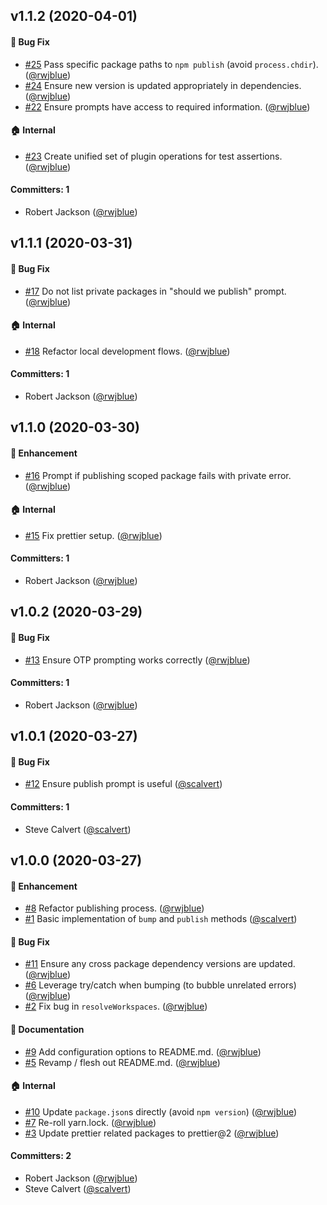 ## v1.1.2 (2020-04-01)

#### :bug: Bug Fix
* [#25](https://github.com/rwjblue/release-it-yarn-workspaces/pull/25) Pass specific package paths to `npm publish` (avoid `process.chdir`). ([@rwjblue](https://github.com/rwjblue))
* [#24](https://github.com/rwjblue/release-it-yarn-workspaces/pull/24) Ensure new version is updated appropriately in dependencies. ([@rwjblue](https://github.com/rwjblue))
* [#22](https://github.com/rwjblue/release-it-yarn-workspaces/pull/22) Ensure prompts have access to required information. ([@rwjblue](https://github.com/rwjblue))

#### :house: Internal
* [#23](https://github.com/rwjblue/release-it-yarn-workspaces/pull/23) Create unified set of plugin operations for test assertions. ([@rwjblue](https://github.com/rwjblue))

#### Committers: 1
- Robert Jackson ([@rwjblue](https://github.com/rwjblue))


## v1.1.1 (2020-03-31)

#### :bug: Bug Fix
* [#17](https://github.com/rwjblue/release-it-yarn-workspaces/pull/17) Do not list private packages in "should we publish" prompt. ([@rwjblue](https://github.com/rwjblue))

#### :house: Internal
* [#18](https://github.com/rwjblue/release-it-yarn-workspaces/pull/18) Refactor local development flows. ([@rwjblue](https://github.com/rwjblue))

#### Committers: 1
- Robert Jackson ([@rwjblue](https://github.com/rwjblue))


## v1.1.0 (2020-03-30)

#### :rocket: Enhancement
* [#16](https://github.com/rwjblue/release-it-yarn-workspaces/pull/16) Prompt if publishing scoped package fails with private error. ([@rwjblue](https://github.com/rwjblue))

#### :house: Internal
* [#15](https://github.com/rwjblue/release-it-yarn-workspaces/pull/15) Fix prettier setup. ([@rwjblue](https://github.com/rwjblue))

#### Committers: 1
- Robert Jackson ([@rwjblue](https://github.com/rwjblue))


## v1.0.2 (2020-03-29)

#### :bug: Bug Fix
* [#13](https://github.com/rwjblue/release-it-yarn-workspaces/pull/13) Ensure OTP prompting works correctly ([@rwjblue](https://github.com/rwjblue))

#### Committers: 1
- Robert Jackson ([@rwjblue](https://github.com/rwjblue))


## v1.0.1 (2020-03-27)

#### :bug: Bug Fix
* [#12](https://github.com/rwjblue/release-it-yarn-workspaces/pull/12) Ensure publish prompt is useful ([@scalvert](https://github.com/scalvert))

#### Committers: 1
- Steve Calvert ([@scalvert](https://github.com/scalvert))


## v1.0.0 (2020-03-27)

#### :rocket: Enhancement
* [#8](https://github.com/rwjblue/release-it-yarn-workspaces/pull/8) Refactor publishing process. ([@rwjblue](https://github.com/rwjblue))
* [#1](https://github.com/rwjblue/release-it-yarn-workspaces/pull/1) Basic implementation of `bump` and `publish` methods ([@scalvert](https://github.com/scalvert))

#### :bug: Bug Fix
* [#11](https://github.com/rwjblue/release-it-yarn-workspaces/pull/11) Ensure any cross package dependency versions are updated. ([@rwjblue](https://github.com/rwjblue))
* [#6](https://github.com/rwjblue/release-it-yarn-workspaces/pull/6) Leverage try/catch when bumping (to bubble unrelated errors) ([@rwjblue](https://github.com/rwjblue))
* [#2](https://github.com/rwjblue/release-it-yarn-workspaces/pull/2) Fix bug in `resolveWorkspaces`. ([@rwjblue](https://github.com/rwjblue))

#### :memo: Documentation
* [#9](https://github.com/rwjblue/release-it-yarn-workspaces/pull/9) Add configuration options to README.md. ([@rwjblue](https://github.com/rwjblue))
* [#5](https://github.com/rwjblue/release-it-yarn-workspaces/pull/5) Revamp / flesh out README.md. ([@rwjblue](https://github.com/rwjblue))

#### :house: Internal
* [#10](https://github.com/rwjblue/release-it-yarn-workspaces/pull/10) Update `package.json`s directly (avoid `npm version`) ([@rwjblue](https://github.com/rwjblue))
* [#7](https://github.com/rwjblue/release-it-yarn-workspaces/pull/7) Re-roll yarn.lock. ([@rwjblue](https://github.com/rwjblue))
* [#3](https://github.com/rwjblue/release-it-yarn-workspaces/pull/3) Update prettier related packages to prettier@2 ([@rwjblue](https://github.com/rwjblue))

#### Committers: 2
- Robert Jackson ([@rwjblue](https://github.com/rwjblue))
- Steve Calvert ([@scalvert](https://github.com/scalvert))


